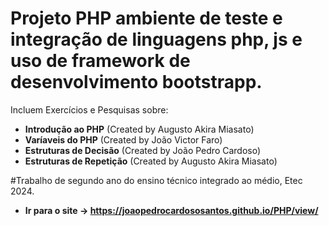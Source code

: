 # Projeto PHP ambiente de teste e integração de linguagens php, js e uso de framework de desenvolvimento bootstrapp.  

Incluem Exercícios e Pesquisas sobre:

- **Introdução ao PHP** (Created by Augusto Akira Miasato)
- **Varíaveis do PHP** (Created by João Victor Faro)
- **Estruturas de Decisão** (Created by João Pedro Cardoso)
- **Estruturas de Repetição** (Created by Augusto Akira Miasato)

#Trabalho de segundo ano do ensino técnico integrado ao médio, Etec 2024.

- **Ir para o site -> https://joaopedrocardososantos.github.io/PHP/view/**
